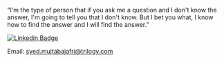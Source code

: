 “I'm the type of person that if you ask me a question and I don't know the answer, I'm going to tell you that I don't know. But I bet you what, I know how to find the answer and I will find the answer.”

[![Linkedin Badge](https://img.shields.io/badge/-Mujtaba-blue?style=flat-square&logo=Linkedin&logoColor=white&link=https://www.linkedin.com/in/syed-mujtaba/)](https://www.linkedin.com/in/syed-mujtaba/)

Email: syed.mujtabajafri@trilogy.com
<!--
**mujtaba1747/mujtaba1747** is a ✨ _special_ ✨ repository because its `README.md` (this file) appears on your GitHub profile.

Here are some ideas to get you started:

- 🔭 I’m currently working on ...
- 🌱 I’m currently learning ...
- 👯 I’m looking to collaborate on ...
- 🤔 I’m looking for help with ...
- 💬 Ask me about ...
- 📫 How to reach me: ...
- 😄 Pronouns: ...
- ⚡ Fun fact: ...
-->
